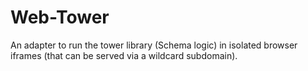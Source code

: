 # Web-Tower

An adapter to run the tower library (Schema logic) in isolated 
browser iframes (that can be served via a wildcard subdomain).